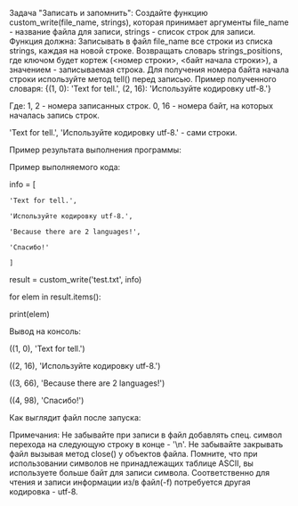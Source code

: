 Задача "Записать и запомнить":
Создайте функцию custom_write(file_name, strings), которая принимает аргументы file_name - название файла для записи, strings - список строк для записи.
Функция должна:
Записывать в файл file_name все строки из списка strings, каждая на новой строке.
Возвращать словарь strings_positions, где ключом будет кортеж (<номер строки>, <байт начала строки>), а значением - записываемая строка. Для получения номера байта начала строки используйте метод tell() перед записью.
Пример полученного словаря:
{(1, 0): 'Text for tell.', (2, 16): 'Используйте кодировку utf-8.'}

Где:
1, 2 - номера записанных строк.
0, 16 - номера байт, на которых началась запись строк.

'Text for tell.', 'Используйте кодировку utf-8.' - сами строки.

Пример результата выполнения программы:

Пример выполняемого кода:

info = [

    'Text for tell.',

    'Используйте кодировку utf-8.',

    'Because there are 2 languages!',

    'Спасибо!'

    ]



result = custom_write('test.txt', info)

for elem in result.items():

  print(elem)



Вывод на консоль:

((1, 0), 'Text for tell.')

((2, 16), 'Используйте кодировку utf-8.')

((3, 66), 'Because there are 2 languages!')

((4, 98), 'Спасибо!')

Как выглядит файл после запуска:

Примечания:
Не забывайте при записи в файл добавлять спец. символ перехода на следующую строку в конце - '\n'.
Не забывайте закрывать файл вызывая метод close() у объектов файла.
Помните, что при использовании символов не принадлежащих таблице ASCII, вы используете больше байт для записи символа. Соответственно для чтения и записи информации из/в файл(-f) потребуется другая кодировка - utf-8.
